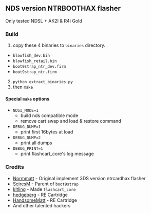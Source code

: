 ## NDS version NTRBOOTHAX flasher
Only tested NDSL + AK2I & R4i Gold

### Build
1. copy these 4 binaries to `binaries` directory.
  - `blowfish_dev.bin`
  - `blowfish_retail.bin`
  - `boot9strap_ntr_dev.firm`
  - `boot9strap_ntr.firm`
2. `python extract_binaries.py`
3. then `make`

#### Special `make` options
* `NDSI_MODE=1`
  - build nds compatible mode
  - remove cart swap and load & restore command
* `DEBUG_DUMP=1`
  - print first 16bytes at load
* `DEBUG_DUMP=2`
  - print all dumps
* `DEBUG_PRINT=1`
  - print flashcart_core's log message

### Credits
* [Normmatt][normmatt] - Original implement 3DS version ntrcardhax flasher
* [SciresM][sciresm] - Parent of `boot9strap`
* [kitling][kitling] - Made `flashcart_core`
* [hedgeberg][hedgeberg] - RE Cartridge
* [HandsomeMatt][HandsomeMatt] - RE Cartridge
* And other talented hackers

[normmatt]: https://github.com/Normmatt
[sciresm]: https://twitter.com/SciresM
[kitling]: https://github.com/kitling
[hedgeberg]: https://github.com/hedgeberg
[HandsomeMatt]: https://github.com/HandsomeMatt
